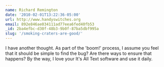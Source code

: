 ```yaml
---
name: Richard Remington
date: '2010-02-01T13:22:36-05:00'
url: http://www.handyswitches.org
email: 892e846ae034111ad77eea6fed40fb53
_id: 2ba4efbc-d30f-48b3-9b0f-87ba5dbf995a
slug: '/smoking-craters-are-good/'
---
```


I have another thought. As part of the 'boom!' process, I assume you feel that
it should be simple to find the bug? Are there ways to ensure that happens? By
the way, I love your It's All Text software and use it daily.
